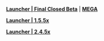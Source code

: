 **[Launcher | Final Closed Beta](https://autopatchcn.yuanshen.com/client_app/YuanShen_Launcher0702.exe)** | **[MEGA](https://mega.nz/file/LVFBVKBC#II_-y_fchbrnRiQdKlqNDO9duf9K4HT0f6msy3B6hyc)**

**[Launcher | 1.5.5x](https://autopatchcn.yuanshen.com/client_app/launcher/20210428_ee2cb3e5c6b0bb55/yuanshen_setup_mihoyo_20210415151425.exe)**

**[Launcher | 2.4.5x](https://autopatchcn.yuanshen.com/client_app/download/beta_launcher/20220103113657_LpravAF1WwODeiiD/YuanShen.exe)**
